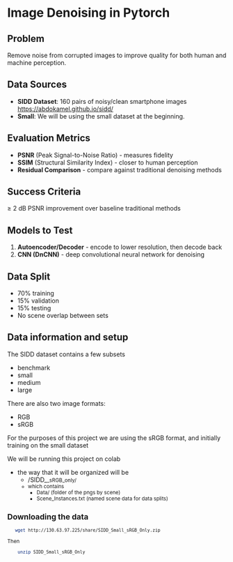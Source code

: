 # Image Denoising in Pytorch

## Problem
Remove noise from corrupted images to improve quality for both human and machine perception.

## Data Sources
- **SIDD Dataset**: 160 pairs of noisy/clean smartphone images https://abdokamel.github.io/sidd/
- **Small**: We will be using the small dataset at the beginning.

## Evaluation Metrics
- **PSNR** (Peak Signal-to-Noise Ratio) - measures fidelity
- **SSIM** (Structural Similarity Index) - closer to human perception  
- **Residual Comparison** - compare against traditional denoising methods

## Success Criteria
≥ 2 dB PSNR improvement over baseline traditional methods

## Models to Test
1. **Autoencoder/Decoder** - encode to lower resolution, then decode back
2. **CNN (DnCNN)** - deep convolutional neural network for denoising

## Data Split
- 70% training
- 15% validation  
- 15% testing
- No scene overlap between sets

## Data information and setup 

The SIDD dataset contains a few subsets
- benchmark 
- small 
- medium
- large 

There are also two image formats: 
- RGB 
- sRGB

For the purposes of this project we are using the sRGB format, and initially training on the small dataset

We will be running this project on colab
- the way that it will be organized will be 
    - <data>/SIDD_<Small>_sRGB_only/
    - which contains 
        - Data/ (folder of the pngs by scene)
        - Scene_Instances.txt (named scene data for data splits)

## Downloading the data 
```bash
   wget http://130.63.97.225/share/SIDD_Small_sRGB_Only.zip
```

Then 
```bash
    unzip SIDD_Small_sRGB_Only
```

